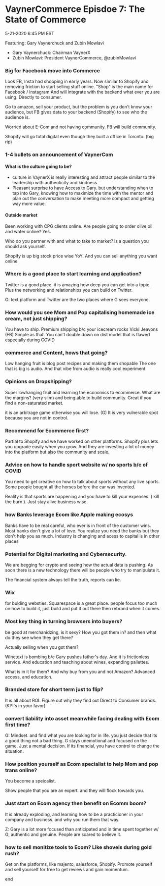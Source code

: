 # VaynerCommerce Episdoe 7: The State of Commerce
5-21-2020 6:45 PM EST

Featuring: Gary Vaynerchuck and Zubin Mowlavi
- Gary Vaynerchuck: Chairman VaynerX
- Zubin Mowlavi: President VaynerCommerce, @zubinMowlavi


### Big for Facebook move into Commerce
Look FB, Insta had shopping in early years.
Now similar to Shopify and removing friction to start
selling stuff online.
"Shop" is the main name for Facebook / Instagram
And will integrate with the backend what ever you are using.
Directly to consumer.

Go to amazon, sell your product, but the problem is you don't know your audience, but FB gives data to your backend (Shopify) to see who the audience is.

Worried about E-Com and not having community. 
FB will build community.

Shopify will go total digital even though they built a office in Toronto. (big rip)

### 1-4 bullets on announcement of VaynerCom
#### What is the culture going to be?
- culture in VaynerX is really interesting
and attract people similar to the leadership with
authenticity and kindness
- Pleasant surprise to have Access to Gary.
but understanding when to tap into Gary, 
knowing how to maximize the time with the mentor
and plan out the conversation to make meeting more compact
and getting way more value.

#### Outside market
Been working with CPG clients online.
Are people going to order olive oil and water online?
Yes.

Who do you partner with and what to take to market? is a question you should ask yourself.

Shopify is up big stock price wise YoY.
And you can sell anything you want online

### Where is a good place to start learning and application?
Twitter is a good place.
it is amazing how deep you can get into a topic.
Plus the networking and relationships you can build on Twitter.

G: text platform and Twitter are the two places where G sees everyone. 

### How would you see Mom and Pop capitalising homemade ice cream, not just shipping?
You have to ship. 
Premium shipping b/c your icecream rocks Vicki Jeavons (FB)
Simple as that. 
You can't double down on dist model that is flawed especially during COVID

### commerce and Content, hows that going?
Low hanging fruit is blog post recipes and making them shopable
The one that is big is audio. And that vibe from audio is really cool experiment

### Opinions on Dropshipping?
Super lowhanging fruit and learning the economics to ecommerce.
What are the margins? (very slim) and being able to build community. Great if you find a non-saturated market.

it is an arbitrage game otherwise you will lose. (G)
It is very vulnerable spot because you are not in control.

### Recommend for Ecommerce first?
Partial to Shopify and we have worked on other platforms.
Shopify plus lets you upgrade easily when you grow.
And they are investing a lot of money into the platform but also the community and scale.

### Advice on how to handle sport website w/ no sports b/c of COVID
You need to get creative on how to talk about sports without any live sports.
Some people bought all the horses before the car was invented.

Reality is that sports are happening and you have to kill your expenses. ( kill the burn ). Just stay alive business wise.

### how Banks leverage Ecom like Apple making ecosys
Banks have to be real careful, who ever is in front of the customer wins.
Most banks don't give a lot of love. 
You realize you need the banks but they don't help you as much.
Industry is changing and acess to capital is in other places

### Potential for Digital marketing and Cybersecurity.
We are begging for crypto and seeing how the actual data is pushing.
As soon there is a new technology there will be people who try to manipulate it.

The financial system always tell the truth, reports can lie.

### Wix
for bulding websties. Squarespace is a great place.
people focus too much on how to build it, just build and put it out there then rebrand when it comes. 

### Most key thing in turning browsers into buyers?
be good at merchanidzing, is it sexy? 
How you got them in? and then what do they see when they get there?

Actually selling when you got them? 

Winetext is bombing b/c Gary pushes father's day. And it is frictionless service. And education and teaching about wines, expanding pallettes.

What is in it for them? And why buy from you and not Amazon?
Advanced access, and education.


### Branded store for short term just to flip?
It is all about ROI.
Figure out why they find out Direct to Consumer brands.
(KPI's in your favor)

### convert liability into asset meanwhile facing dealing with Ecom first time?
G: Mindset. and find what you are looking for in life.
you just decide that its a good thing not a bad thing.
G stays unemotional and focused on the game. 
Just a mental decision.
If its financial, you have control to change the situation.

### How position yourself as Ecom specialist to help Mom and pop trans online?
You become a speicalist. 

Show people that you are an expert. and they will flock towards you. 

### Just start on Ecom agency then benefit on Ecomm boom?
It is already exploding, and learning how to be a practicioner in your company and business. and why you run them that way.

Z: Gary is a lot more focused than anticipated and in time spent together w/ G, authentic and genuine. People are scared to believe it. 

### how to sell monitize tools to Ecom? Like shovels during gold rush?
Get on the platforms, like majento, salesforce, Shopify. 
Promote yourself and sell yourself for free to get reviews
and gain momentum.


end
